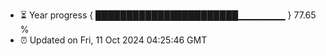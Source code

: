 - ⏳ Year progress { ███████████████████████▁▁▁▁▁▁▁ } 77.65 %
- ⏰ Updated on Fri, 11 Oct 2024 04:25:46 GMT


